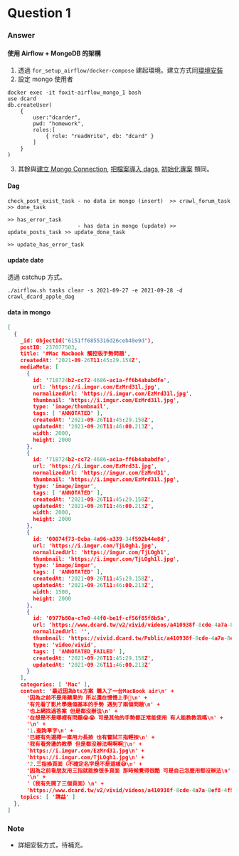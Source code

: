 # Question 1

### Answer

#### 使用 Airflow + MongoDB 的架構

1. 透過 `for_setup_airflow/docker-compose` 建起環境。建立方式同[環境安裝](https://github.com/YanHaoChen/tw-financial-report-analysis#%E7%92%B0%E5%A2%83%E5%AE%89%E8%A3%9D)
2. 設定 mongo 使用者
```
docker exec -it foxit-airflow_mongo_1 bash
use dcard
db.createUser(
	{
		user:"dcarder",
		pwd: "homework",
		roles:[
			{ role: "readWrite", db: "dcard" }
		]
	}
)
```
3. 其餘與[建立 Mongo Connection](https://github.com/YanHaoChen/tw-financial-report-analysis#%E5%BB%BA%E7%AB%8B-mongo-connection), [把檔案導入 dags](https://github.com/YanHaoChen/tw-financial-report-analysis#%E5%88%9D%E5%A7%8B%E5%8C%96%E5%B0%88%E6%A1%88), [初始化專案](https://github.com/YanHaoChen/tw-financial-report-analysis#%E5%88%9D%E5%A7%8B%E5%8C%96%E5%B0%88%E6%A1%88) 類同。

#### Dag
```
check_post_exist_task - no data in mongo (insert)  >> crawl_forum_task  >> done_task
                                                                        >> has_error_task
                      - has data in mongo (update) >> update_posts_task >> update_done_task
                                                                        >> update_has_error_task
```

#### update date

透過 catchup 方式。
```
./airflow.sh tasks clear -s 2021-09-27 -e 2021-09-28 -d crawl_dcard_apple_dag
```


#### data in mongo

```json
[
  {
    _id: ObjectId("6151ff6855316d26ceb40e9d"),
    postID: 237077503,
    title: '#Mac Macbook 觸控板手勢問題',
    createdAt: '2021-09-26T11:45:29.158Z',
    mediaMeta: [
      {
        id: '718724b2-cc72-4686-ac1a-ff6b4ababdfe',
        url: 'https://i.imgur.com/EzMrd31l.jpg',
        normalizedUrl: 'https://i.imgur.com/EzMrd31l.jpg',
        thumbnail: 'https://i.imgur.com/EzMrd31l.jpg',
        type: 'image/thumbnail',
        tags: [ 'ANNOTATED' ],
        createdAt: '2021-09-26T11:45:29.158Z',
        updatedAt: '2021-09-26T11:46:00.213Z',
        width: 2000,
        height: 2000
      },
      {
        id: '718724b2-cc72-4686-ac1a-ff6b4ababdfe',
        url: 'https://i.imgur.com/EzMrd31.jpg',
        normalizedUrl: 'https://imgur.com/EzMrd31',
        thumbnail: 'https://i.imgur.com/EzMrd31l.jpg',
        type: 'image/imgur',
        tags: [ 'ANNOTATED' ],
        createdAt: '2021-09-26T11:45:29.158Z',
        updatedAt: '2021-09-26T11:46:00.213Z',
        width: 2000,
        height: 2000
      },
      {
        id: '00074f73-0cba-4a96-a339-34f592b44e8d',
        url: 'https://i.imgur.com/TjLOgh1.jpg',
        normalizedUrl: 'https://imgur.com/TjLOgh1',
        thumbnail: 'https://i.imgur.com/TjLOgh1l.jpg',
        type: 'image/imgur',
        tags: [ 'ANNOTATED' ],
        createdAt: '2021-09-26T11:45:29.158Z',
        updatedAt: '2021-09-26T11:46:00.213Z',
        width: 1500,
        height: 2000
      },
      {
        id: '0977b80a-c7e0-44f0-be1f-cf56f85f8b5a',
        url: 'https://www.dcard.tw/v2/vivid/videos/a410938f-8cde-4a7a-8ef8-4f9d39e27b38?r=1.7777777777777777',
        normalizedUrl: '',
        thumbnail: 'https://vivid.dcard.tw/Public/a410938f-8cde-4a7a-8ef8-4f9d39e27b38/thumbnail.jpg',
        type: 'video/vivid',
        tags: [ 'ANNOTATED_FAILED' ],
        createdAt: '2021-09-26T11:45:29.158Z',
        updatedAt: '2021-09-26T11:46:00.213Z'
      }
    ],
    categories: [ 'Mac' ],
    content: '最近因為bts方案 購入了一台MacBook air\n' +
      '因為之前不是用蘋果的 所以還在慢慢上手🥲\n' +
      '有先看了影片學幾個基本的手勢 遇到了兩個問題\n' +
      '也上網找過答案 但是都沒辦法\n' +
      '在想是不是哪裡有問題😭😭 可是其他的手勢都正常能使用 有人能教教我嗎\n' +
      '\n' +
      '1.查詢單字\n' +
      '已經有先選擇一直用力長按 也有嘗試三指輕按\n' +
      '我有看旁邊的教學 但是都沒辦法啊啊啊🥲\n' +
      'https://i.imgur.com/EzMrd31.jpg\n' +
      'https://i.imgur.com/TjLOgh1.jpg\n' +
      '2.三指換頁面（不確定名字是不是這樣😅\n' +
      '因為之前看朋友用三指就能換很多頁面 那時候覺得很酷 可是自己怎麼用都沒辦法\n' +
      '\n' +
      '（我有先開了三個頁面）\n' +
      'https://www.dcard.tw/v2/vivid/videos/a410938f-8cde-4a7a-8ef8-4f9d39e27b38?r=1.7777777777777777',
    topics: [ '請益' ]
  },
]
```

### Note
 * 詳細安裝方式，待補充。